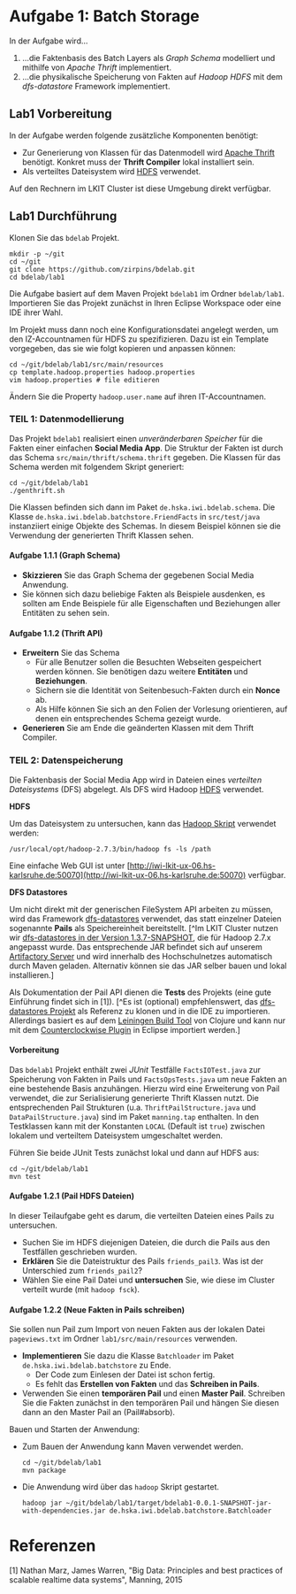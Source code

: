 # Aufgabe 1: Batch Storage

In der Aufgabe wird...

1. ...die Faktenbasis des Batch Layers als *Graph Schema* modelliert und mithilfe von *Apache Thrift* implementiert.
2. ...die physikalische Speicherung von Fakten auf *Hadoop HDFS* mit dem *dfs-datastore* Framework implementiert.

## Lab1 Vorbereitung

In der Aufgabe werden folgende zusätzliche Komponenten  benötigt:

- Zur Generierung von Klassen für das Datenmodell wird [Apache Thrift](https://thrift.apache.org) benötigt. Konkret muss der **Thrift Compiler** lokal installiert sein.
- Als verteiltes Dateisystem wird [HDFS](http://hadoop.apache.org/docs/current/hadoop-project-dist/hadoop-hdfs/HdfsDesign.html) verwendet.

Auf den Rechnern im LKIT Cluster ist diese Umgebung direkt verfügbar.

## Lab1 Durchführung

Klonen Sie das `bdelab` Projekt.

```
mkdir -p ~/git
cd ~/git
git clone https://github.com/zirpins/bdelab.git
cd bdelab/lab1
```

Die Aufgabe basiert auf dem Maven Projekt `bdelab1` im Ordner `bdelab/lab1`. Importieren Sie das Projekt zunächst in Ihren Eclipse Workspace oder eine IDE ihrer Wahl.

Im Projekt muss dann noch eine Konfigurationsdatei angelegt werden, um den IZ-Accountnamen für HDFS zu spezifizieren. Dazu ist ein Template vorgegeben, das sie wie folgt kopieren und anpassen können:

```
cd ~/git/bdelab/lab1/src/main/resources
cp template.hadoop.properties hadoop.properties
vim hadoop.properties # file editieren
```

Ändern Sie die Property `hadoop.user.name` auf ihren IT-Accountnamen.

### TEIL 1: Datenmodellierung

Das Projekt `bdelab1` realisiert einen *unveränderbaren Speicher* für die Fakten einer einfachen **Social Media App**. Die Struktur der Fakten ist durch das Schema `src/main/thrift/schema.thrift` gegeben. Die Klassen für das Schema werden mit folgendem Skript generiert:

```
cd ~/git/bdelab/lab1
./genthrift.sh
```

Die Klassen befinden sich dann im Paket  `de.hska.iwi.bdelab.schema`. Die Klasse `de.hska.iwi.bdelab.batchstore.FriendFacts` in `src/test/java` instanziiert einige Objekte des Schemas. In diesem Beispiel können sie die Verwendung der generierten Thrift Klassen sehen.

#### Aufgabe 1.1.1 (Graph Schema)

- **Skizzieren** Sie das Graph Schema der gegebenen Social Media Anwendung. 
- Sie können sich dazu beliebige Fakten als Beispiele ausdenken, es sollten am Ende Beispiele für alle Eigenschaften und Beziehungen aller Entitäten zu sehen sein. 

#### Aufgabe 1.1.2 (Thrift API)

- **Erweitern** Sie das Schema
	- Für alle Benutzer sollen die Besuchten Webseiten gespeichert werden können. Sie benötigen dazu weitere **Entitäten** und **Beziehungen**. 
	- Sichern sie die Identität von Seitenbesuch-Fakten durch ein **Nonce** ab. 
	- Als Hilfe können Sie sich an den Folien der Vorlesung orientieren, auf denen ein entsprechendes Schema gezeigt wurde. 
- **Generieren** Sie am Ende die geänderten Klassen mit dem Thrift Compiler.

### TEIL 2: Datenspeicherung

Die Faktenbasis der Social Media App wird in Dateien eines *verteilten Dateisystems* (DFS) abgelegt. Als DFS wird Hadoop [HDFS](http://hadoop.apache.org/docs/current/hadoop-project-dist/hadoop-hdfs/HdfsDesign.html) verwendet.

**HDFS**

Um das Dateisystem zu untersuchen, kann das [Hadoop Skript](http://hadoop.apache.org/docs/stable/hadoop-project-dist/hadoop-common/CommandsManual.html) verwendet werden:

```
/usr/local/opt/hadoop-2.7.3/bin/hadoop fs -ls /path
```

Eine einfache Web GUI ist unter [http://iwi-lkit-ux-06.hs-karlsruhe.de:50070](http://iwi-lkit-ux-06.hs-karlsruhe.de:50070) verfügbar.

**DFS Datastores**

Um nicht direkt mit der generischen FileSystem API arbeiten zu müssen, wird das Framework [dfs-datastores](https://github.com/nathanmarz/dfs-datastores) verwendet, das statt einzelner Dateien sogenannte **Pails** als Speichereinheit bereitstellt.
[^Im LKIT Cluster nutzen wir [dfs-datastores in der Version 1.3.7-SNAPSHOT](https://github.com/zirpins/dfs-datastores), die für Hadoop 2.7.x angepasst wurde. Das entsprechende JAR befindet sich auf unserem [Artifactory Server](http://iwi-i-mvn-prox.hs-karlsruhe.de:8081/artifactory) und wird innerhalb des Hochschulnetzes automatisch durch Maven geladen. Alternativ können sie das JAR selber bauen und lokal installieren.]

Als Dokumentation der Pail API dienen die **Tests** des Projekts (eine gute Einführung findet sich in [1]).
[^Es ist (optional) empfehlenswert, das [dfs-datastores Projekt](https://github.com/nathanmarz/dfs-datastores) als Referenz zu klonen und in die IDE zu importieren. Allerdings basiert es auf dem [Leiningen Build Tool](http://leiningen.org) von Clojure und kann nur mit dem [Counterclockwise Plugin](http://doc.ccw-ide.org) in Eclipse importiert werden.]

#### Vorbereitung

Das `bdelab1` Projekt enthält zwei *JUnit* Testfälle `FactsIOTest.java` zur Speicherung von Fakten in Pails und `FactsOpsTests.java` um neue Fakten an eine bestehende Basis anzuhängen. Hierzu wird eine Erweiterung von Pail verwendet, die zur Serialisierung generierte Thrift Klassen nutzt. Die entsprechenden Pail Strukturen (u.a. `ThriftPailStructure.java` und `DataPailStructure.java`) sind im Paket `manning.tap` enthalten. In den Testklassen kann mit der Konstanten `LOCAL` (Default ist `true`) zwischen lokalem und verteiltem Dateisystem umgeschaltet werden.

Führen Sie beide JUnit Tests zunächst lokal und dann auf HDFS aus:

```
cd ~/git/bdelab/lab1
mvn test
```

#### Aufgabe 1.2.1 (Pail HDFS Dateien)

In dieser Teilaufgabe geht es darum, die verteilten Dateien eines Pails zu untersuchen.

- Suchen Sie im HDFS diejenigen Dateien, die durch die Pails aus den Testfällen geschrieben wurden.
- **Erklären** Sie die Dateistruktur des Pails `friends_pail3`. Was ist der Unterschied zum `friends_pail2`?
- Wählen Sie eine Pail Datei und **untersuchen** Sie, wie diese im Cluster verteilt wurde (mit `hadoop fsck`).

#### Aufgabe 1.2.2 (Neue Fakten in Pails schreiben)

Sie sollen nun Pail zum Import von neuen Fakten aus der lokalen Datei `pageviews.txt` im Ordner `lab1/src/main/resources` verwenden.

- **Implementieren** Sie dazu die Klasse `Batchloader` im Paket `de.hska.iwi.bdelab.batchstore` zu Ende. 
	- Der Code zum Einlesen der Datei ist schon fertig. 
	- Es fehlt das **Erstellen von Fakten** und das **Schreiben in Pails**.
- Verwenden Sie einen **temporären Pail** und einen **Master Pail**. Schreiben Sie die Fakten zunächst in den temporären Pail und hängen Sie diesen dann an den Master Pail an (Pail#absorb).

Bauen und Starten der Anwendung:

- Zum Bauen der Anwendung kann Maven verwendet werden.

    ```
    cd ~/git/bdelab/lab1
    mvn package
    ```

- Die Anwendung wird über das `hadoop` Skript gestartet.

    ```
    hadoop jar ~/git/bdelab/lab1/target/bdelab1-0.0.1-SNAPSHOT-jar-with-dependencies.jar de.hska.iwi.bdelab.batchstore.Batchloader
    ```

# Referenzen
[1] Nathan Marz, James Warren, "Big Data: Principles and best practices of scalable realtime data systems", Manning, 2015
